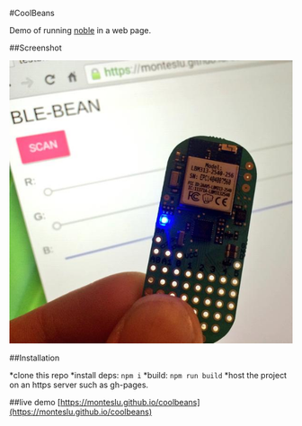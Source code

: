 #CoolBeans

Demo of running [noble](git@github.com:monteslu/coolbeans.git) in a web page.

##Screenshot

![screenshot](screenshot.jpg)

##Installation

*clone this repo
*install deps: `npm i`
*build: `npm run build`
*host the project on an https server such as gh-pages.

##live demo
[https://monteslu.github.io/coolbeans](https://monteslu.github.io/coolbeans)
